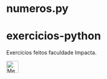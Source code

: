 ﻿# numeros.py
# exercicios-python
Exercícios feitos faculdade Impacta.

<img alt="Meu e-mail" width="32" src="https://user-images.githubusercontent.com/104741718/180845953-7c63b287-2fdc-4fdb-836d-09ba0496cd46.png"/>
